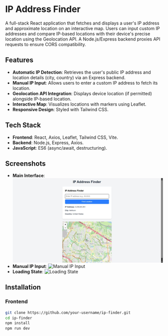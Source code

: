# IP Address Finder

A full-stack React application that fetches and displays a user's IP address and approximate location on an interactive map. Users can input custom IP addresses and compare IP-based locations with their device's precise location using the Geolocation API. A Node.js/Express backend proxies API requests to ensure CORS compatibility.

## Features
- **Automatic IP Detection**: Retrieves the user's public IP address and location details (city, country) via an Express backend.
- **Manual IP Input**: Allows users to enter a custom IP address to fetch its location.
- **Geolocation API Integration**: Displays device location (if permitted) alongside IP-based location.
- **Interactive Map**: Visualizes locations with markers using Leaflet.
- **Responsive Design**: Styled with Tailwind CSS.

## Tech Stack
- **Frontend**: React, Axios, Leaflet, Tailwind CSS, Vite.
- **Backend**: Node.js, Express, Axios.
- **JavaScript**: ES6 (async/await, destructuring).

## Screenshots
- **Main Interface**: ![Main Interface](./src/assets/screnshots/screenshot1.jpg)
- **Manual IP Input**: ![Manual IP Input](screenshots/manual-ip-input.png)
- **Loading State**: ![Loading State](screenshots/loading-state.png)

## Installation
### Frontend
```bash
git clone https://github.com/your-username/ip-finder.git
cd ip-finder
npm install
npm run dev